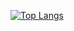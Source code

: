[![Top Langs](https://github-readme-stats.vercel.app/api/top-langs/?username=USERNAME&layout=compact)](https://github.com/USERNAME/github-readme-stats)

